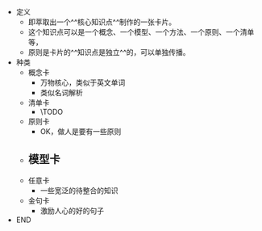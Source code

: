 - 定义
	- 即萃取出一个^^核心知识点^^制作的一张卡片。
	- 这个知识点可以是一个概念、一个模型、一个方法、一个原则、一个清单等，
	- 原则是卡片的^^知识点是独立^^的，可以单独传播。
- 种类
	- 概念卡
		- 万物核心，类似于英文单词
		- 类似名词解析
	- 清单卡
		- \TODO
	- 原则卡
		- OK，做人是要有一些原则
	- 模型卡
		-
	- 任意卡
		- 一些宽泛的待整合的知识
	- 金句卡
		- 激励人心的好的句子
- END